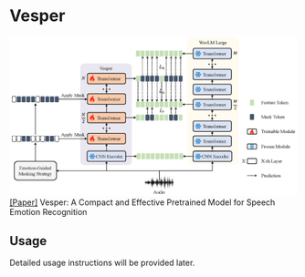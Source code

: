 # Vesper
![framework](./figures/Vesper.png)
[\[Paper\]](https://arxiv.org/abs/2307.10757) Vesper: A Compact and Effective Pretrained Model for Speech Emotion Recognition

## Usage
Detailed usage instructions will be provided later.
